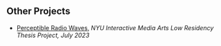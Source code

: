 ## Other Projects

- [Perceptible Radio Waves](https://itp.nyu.edu/lowres/thesisarchive2023/?elizabeth-engelman), _NYU Interactive Media Arts Low Residency Thesis Project, July 2023_
